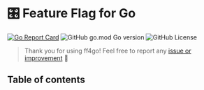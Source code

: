 # 🎛️ Feature Flag for Go

[![Go Report Card](https://goreportcard.com/badge/github.com/dorianneto/ff4go)](https://goreportcard.com/report/github.com/dorianneto/ff4go)
![GitHub go.mod Go version](https://img.shields.io/github/go-mod/go-version/dorianneto/ff4go)
![GitHub License](https://img.shields.io/github/license/dorianneto/ff4go)

> Thank you for using ff4go! Feel free to report any [issue or improvement](https://github.com/dorianneto/ff4go/issues) 🙏

## Table of contents
